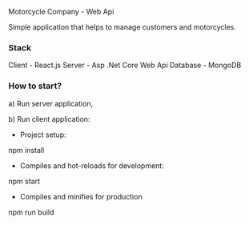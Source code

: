 Motorcycle Company -  Web Api

Simple application that helps to manage customers and motorcycles.

### Stack
Client - React.js Server - Asp .Net Core Web Api Database - MongoDB

### How to start?

a) Run server application,

b) Run client application:

- Project setup:

npm install

- Compiles and hot-reloads for development:

npm start

- Compiles and minifies for production

npm run build
